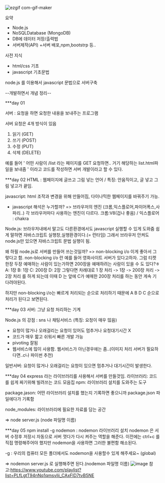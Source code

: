 
![ezgif com-gif-maker](https://user-images.githubusercontent.com/33335762/181879138-e2a32b80-55c0-4f71-80ed-80a6675d85fd.gif)




요약
- Node.js
- NoSQLDatabase (MongoDB)
- DB에 데이터 저장/출력법
- 서버제작(API)
+서버 배포,npm,bootstrp 등..


사전 지식
- html/css 기초
- javascript 기초문법



node.js 를 이용해서 javascript 문법으로 서버구축





--개발하면서 개념 정리--


***day 01 

서버 :  요청을 하면 요청한 내용을 보내주는 프로그램

서버 요청은 4개 방식이 있음
1. 읽기 (GET)
2. 쓰기 (POST)
3. 수정 (PUT)
4. 삭제 (DELETE)

예를 들어 
' 어떤 사람이 /list 라는 페이지를 GET 요청하면..
거기 해당하는 list.html파일을 보내줌 ' 이라고 코드를 작성하면 서버 개발이라고 할 수 있다.



***day 02 
HTML : 웹페이지에 글쓰고 그림 넣는 언어 / 특징: 안움직이고, 글 넣고 그림 넣고가 끝임.

javascript: html 조작과 변경을 위해 만들어짐, 다이나믹한 웹페이지를 바꿔주기 가능.

- javascript 해석은 누가할까? => 브라우저의 엔진 (크롬,익스플로어,파이어폭스,사파리..)
각 브라우저마다 사용하는 엔진이 다르다.
크롬:V8(겁나 좋음) / 익스플로어 : chakra

Node.js: 브라우저내에서 말고도 다른환경에서도 javascript 실행할 수 있게 도와줌
쉽게 말하면 자바스크립트 실행창,실행환경이다.(= 런타임)
그래서 브라우저 안켜도 node.js만 있으면 자바스크립트 문법 실행이 됨.

왜 하필 node.js로 서버를 만들어 쓰는것일까?
=> non-blocking i/o 이게 좋아서 그렇다고 함.
non-blocking i/o 란
예를 들어 영화사이트 서버가 있다고하자.
그럼 티켓 한장 두장 예매하는 사람이 있는가하면 200장을 예매하려는 사람이 있을 수 도 있다?ㅎ 
A: 1장
B: 1장
C: 200장
D: 2장
그렇다면 차례대로 1 장 처리 -> 1장 -> 200장 처리 -> 2장 처리 를 하게 되는데 이때 D 는 앞에 C가 예매한 200장 처리를 하는 동안 게속 기다려야된다.

하지만 non-blocking i/o는 빠르게 처리되는 순으로 처리하기 때문에
A B D C 순으로 처리가 된다고 보면된다.

***day 03
서버: 그냥 요청 처리하는 기계

Node.js 의 강점 : sns 나 채팅서비스 (특징: 요청이 매우 많음)
+ 요청이 많거나 오래걸리는 요청이 있어도 멈추거나 요청대기시간 X
+ 코드가 매우 짧고 쉬워서 빠른 개발 가능
+ pivoting 잘됨
+ 웹서비스에 많이 사용함. 웹서비스가 아닌경우에는 좀..(이미지 처리 서버가 필요하다면..c나 파이썬 추천)

일반서버: 요청이 많거나 오래걸리는 요청이 있으면 멈추거나 대기시간이 발생한다.

***day 04
express 라는 라이브러리를 사용해서 서버를 만들것임.
라이브러리: 코드를 쉽게 짜기위해 빌려쓰는 코드 모음집
npm: 라이브러리 설치를 도와주는 도구

package.jason: 어떤 라이브러리 설치를 했는지 기록하면 좋으니까 package.json 파일에다가 기록함

node_modules: 라이브러리에 필요한 자료를 담는 공간

=> node server.js (node 파일명 이름)

***day 05
npm install -g nodemon : nodemon 라이브러리 설치
nodemon 은 서버 수정후 저장시 자동으로 서버 껏다가 다시 켜주는 역할을 해준다.
이전에는 ctrl+c 를 직접 명령해주어야 했지만 nodemon을 사용하면 그러한 불편함 해소된다.

-g : 우리의 컴퓨터 모든 폴더에서도 nodemon을 사용할수 있게 해주세요~ (global)

=> nodemon server.js 로 실행해주면 된다.(nodemon 파일명 이름)
![image](https://user-images.githubusercontent.com/33335762/181879156-20850101-66ba-4540-bb81-440ad3415b8f.png)
참고:https://www.youtube.com/playlist?list=PLfLgtT94nNq1qmsvIii_CAxFlD7tvB5NE
